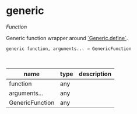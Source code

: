 # generic

_Function_

Generic function wrapper around [&#x60;Generic.define&#x60;](#Generic.define).

<pre><code>generic function, arguments... &rarr; GenericFunction</code></pre>
<br>

| name | type | description |
|------|------|-------------|
|function|any||
|arguments...|any||
|GenericFunction|any||


